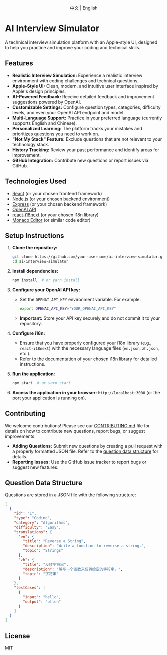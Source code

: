 <p align="center">
   <br> <a href="README.md">中文</a> | English
</p>

# AI Interview Simulator

A technical interview simulation platform with an Apple-style UI, designed to help you practice and improve your coding and technical skills.

## Features

*   **Realistic Interview Simulation:** Experience a realistic interview environment with coding challenges and technical questions.
*   **Apple-Style UI:**  Clean, modern, and intuitive user interface inspired by Apple's design principles.
*   **AI-Powered Feedback:**  Receive detailed feedback and improvement suggestions powered by OpenAI.
*   **Customizable Settings:**  Configure question types, categories, difficulty levels, and even your OpenAI API endpoint and model.
*   **Multi-Language Support:**  Practice in your preferred language (currently supports English and Chinese).
*   **Personalized Learning:**  The platform tracks your mistakes and prioritizes questions you need to work on.
*   **"Not My Stack" Feature:**  Exclude questions that are not relevant to your technology stack.
*   **History Tracking:** Review your past performance and identify areas for improvement.
*   **GitHub Integration:** Contribute new questions or report issues via GitHub.

## Technologies Used

*   [React](https://reactjs.org/) (or your chosen frontend framework)
*   [Node.js](https://nodejs.org/en/) (or your chosen backend environment)
*   [Express](https://expressjs.com/) (or your chosen backend framework)
*   [OpenAI API](https://openai.com/api/)
*   [react-i18next](https://react.i18next.com/) (or your chosen i18n library)
*   [Monaco Editor](https://microsoft.github.io/monaco-editor/) (or similar code editor)

## Setup Instructions

1.  **Clone the repository:**

    ```bash
    git clone https://github.com/your-username/ai-interview-simulator.git
    cd ai-interview-simulator
    ```

2.  **Install dependencies:**

    ```bash
    npm install  # or yarn install
    ```

3.  **Configure your OpenAI API key:**

    *   Set the `OPENAI_API_KEY` environment variable.  For example:

        ```bash
        export OPENAI_API_KEY="YOUR_OPENAI_API_KEY"
        ```

    *   **Important:**  Store your API key securely and do not commit it to your repository.

4.  **Configure i18n:**

    *   Ensure that you have properly configured your i18n library (e.g., `react-i18next`) with the necessary language files (`en.json`, `zh.json`, etc.).
    *   Refer to the documentation of your chosen i18n library for detailed instructions.

5.  **Run the application:**

    ```bash
    npm start  # or yarn start
    ```

6.  **Access the application in your browser:** `http://localhost:3000` (or the port your application is running on).

## Contributing

We welcome contributions!  Please see our [CONTRIBUTING.md](CONTRIBUTING.md) file for details on how to contribute new questions, report bugs, or suggest improvements.

*   **Adding Questions:** Submit new questions by creating a pull request with a properly formatted JSON file.  Refer to the [question data structure](#question-data-structure) for details.
*   **Reporting Issues:**  Use the GitHub issue tracker to report bugs or suggest new features.

## Question Data Structure

Questions are stored in a JSON file with the following structure:

```json
[
  {
    "id": "1",
    "type": "Coding",
    "category": "Algorithms",
    "difficulty": "Easy",
    "translations": {
      "en": {
        "title": "Reverse a String",
        "description": "Write a function to reverse a string.",
        "topic": "Strings"
      },
      "zh": {
        "title": "反转字符串",
        "description": "编写一个函数来反转给定的字符串。",
        "topic": "字符串"
      }
    },
    "testCases": [
      {
        "input": "hello",
        "output": "olleh"
      }
    ]
  }
]
```

## License

[MIT](LICENSE)
